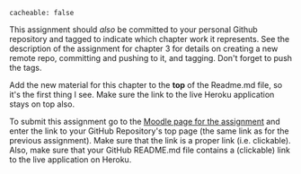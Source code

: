 ```
cacheable: false
```

This assignment should *also* be committed to your personal Github repository and tagged to indicate which chapter work it represents. See the description of the assignment for chapter 3 for details on creating a new remote repo, committing and pushing to it, and tagging. Don't forget to push the tags. 

Add the new material for this chapter to the **top** of the Readme.md file, so it's the first thing I see. Make sure the link to the live Heroku application stays on top also.

To submit this assignment go to the [Moodle page for the assignment](https://moodle.pugetsound.edu/moodle/mod/assign/view.php?id=336599) and enter the link to your GitHub Repository's top page (the same link as for the previous assignment). Make sure that the link is a proper link (i.e. clickable). Also, make sure that your GitHub README.md file contains a (clickable) link to the live application on Heroku.
